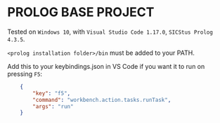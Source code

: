 # PROLOG BASE PROJECT

Tested on `Windows 10`, with `Visual Studio Code 1.17.0`, `SICStus Prolog 4.3.5`.

`<prolog installation folder>/bin` must be added to your PATH.

Add this to your keybindings.json in VS Code if you want it to run on pressing `F5`:
 
```json
    {
        "key": "f5",
        "command": "workbench.action.tasks.runTask",
        "args": "run"
    }
```
